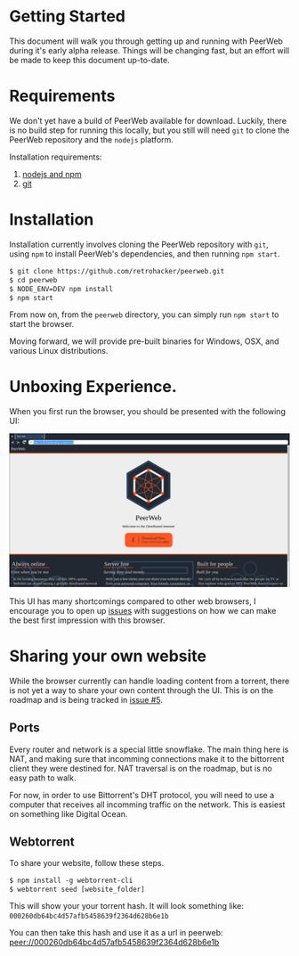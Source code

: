 Getting Started
===============

This document will walk you through getting up and running with PeerWeb during it's early alpha release. Things will be changing fast, but an effort will be made to keep this document up-to-date.

# Requirements

We don't yet have a build of PeerWeb available for download. Luckily, there is no build step for running this locally, but you still will need `git` to clone the PeerWeb repository and the `nodejs` platform.

Installation requirements:

1. [nodejs and npm](https://nodejs.org/en/download)
2. [git](https://git-scm.com/book/en/v2/Getting-Started-Installing-Git)

# Installation

Installation currently involves cloning the PeerWeb repository with `git`, using `npm` to install PeerWeb's dependencies, and then running `npm start`.

```text
$ git clone https://github.com/retrohacker/peerweb.git
$ cd peerweb
$ NODE_ENV=DEV npm install
$ npm start
```

From now on, from the `peerweb` directory, you can simply run `npm start` to start the browser.

Moving forward, we will provide pre-built binaries for Windows, OSX, and various Linux distributions.

# Unboxing Experience.

When you first run the browser, you should be presented with the following UI:

![](./imgs/README_1.png)

This UI has many shortcomings compared to other web browsers, I encourage you to open up [issues](https://github.com/retrohacker/peerweb/issues) with suggestions on how we can make the best first impression with this browser.

# Sharing your own website

While the browser currently can handle loading content from a torrent, there is not yet a way to share your own content through the UI. This is on the roadmap and is being tracked in [issue #5](https://github.com/retrohacker/issues/5).

## Ports

Every router and network is a special little snowflake. The main thing here is NAT, and making sure that incomming connections make it to the bittorrent client they were destined for. NAT traversal is on the roadmap, but is no easy path to walk.

For now, in order to use Bittorrent's DHT protocol, you will need to use a computer that receives all incomming traffic on the network. This is easiest on something like Digital Ocean.

## Webtorrent

To share your website, follow these steps.

```
$ npm install -g webtorrent-cli
$ webtorrent seed [website_folder]
```

This will show your your torrent hash. It will look something like: `000260db64bc4d57afb5458639f2364d628b6e1b`

You can then take this hash and use it as a url in peerweb: [peer://000260db64bc4d57afb5458639f2364d628b6e1b](peer://000260db64bc4d57afb5458639f2364d628b6e1b)
